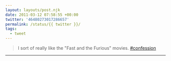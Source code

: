 ```yaml
---
layout: layouts/post.njk
date: 2011-03-12 07:58:55 +00:00
twitter: '46480273017286657'
permalink: /status/{{ twitter }}/
tags: 
  - tweet
---
```


> I sort of really like the "Fast and the Furious" movies. [#confession](https://twitter.com/hashtag/confession)

---
